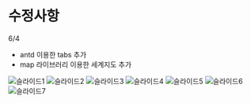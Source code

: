 # 수정사항
6/4 
- antd 이용한 tabs 추가
- map 라이브러리 이용한 세계지도 추가




![슬라이드1](https://github.com/everydayday/K-digital-project1/assets/96685431/7cf89bab-c86a-4730-8b36-c1c977b85cdb)
![슬라이드2](https://github.com/everydayday/K-digital-project1/assets/96685431/d98c5042-5836-40ed-8070-3f258b719583)
![슬라이드3](https://github.com/everydayday/K-digital-project1/assets/96685431/5941d8f7-230a-4d80-988c-c59b56a3e764)
![슬라이드4](https://github.com/everydayday/K-digital-project1/assets/96685431/48b2c0b6-59b8-4f77-8569-dddeb8098dfd)
![슬라이드5](https://github.com/everydayday/K-digital-project1/assets/96685431/478f02dd-68fe-4ce9-a29c-8f0ba64b5fbb)
![슬라이드6](https://github.com/everydayday/K-digital-project1/assets/96685431/37dae463-f57f-48fc-9f86-da82b1bb33cf)
![슬라이드7](https://github.com/everydayday/K-digital-project1/assets/96685431/dbe7304d-d42c-4cd8-ab18-c5fe0dbb337a)

